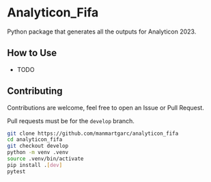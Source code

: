 # Analyticon_Fifa

Python package that generates all the outputs for Analyticon 2023.

## How to Use

- TODO

## Contributing

Contributions are welcome, feel free to open an Issue or Pull Request.

Pull requests must be for the `develop` branch.

``` bash
git clone https://github.com/manmartgarc/analyticon_fifa
cd analyticon_fifa
git checkout develop
python -m venv .venv
source .venv/bin/activate
pip install .[dev]
pytest
```
